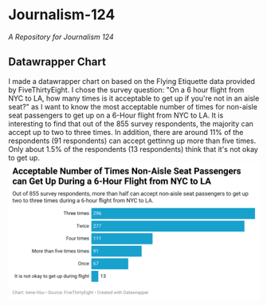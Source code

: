 # Journalism-124
*A Repository for Journalism 124*
## Datawrapper Chart
I made a datawrapper chart on based on the Flying Etiquette data provided by FiveThirtyEight. I chose the survey question: "On a 6 hour flight from NYC to LA, how many times is it acceptable to get up if you're not in an aisle seat?" as I want to know the most acceptable number of times for non-aisle seat passengers to get up on a 6-Hour flight from NYC to LA. It is interesting to find that out of the 855 survey respondents, the majority can accept up to two to three times. In addition, there are around 11% of the respondents (91 respondents) can accept gettinng up more than five times. Only about 1.5% of the respondents (13 respondents) think that it's not okay to get up. 
![This is a data wrapper chart](Datawrapper.png)
